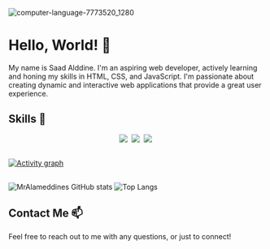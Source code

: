 ![computer-language-7773520_1280](https://images.unsplash.com/photo-1694327875792-1203f32055a5?q=80&w=1932&auto=format&fit=crop&ixlib=rb-4.0.3&ixid=M3wxMjA3fDB8MHxwaG90by1wYWdlfHx8fGVufDB8fHx8fA%3D%3D)






# Hello, World! 👋

My name is Saad Alddine. I'm an aspiring web developer, actively learning and honing my skills in HTML, CSS, and JavaScript. I'm passionate about creating dynamic and interactive web applications that provide a great user experience.

## Skills 🚀

<p align='center'>
  <img src="https://img.shields.io/badge/code-javascript-informational?style=for-the-badge&logo=javascript&logoColor=white&color=2aa889"/>&nbsp;
  <img src="https://img.shields.io/badge/web-html-informational?style=for-the-badge&logo=html5&logoColor=white&color=2aa889"/>&nbsp;
  <img src="https://img.shields.io/badge/web-css-informational?style=for-the-badge&logo=css3&logoColor=white&color=2aa889"/>&nbsp;
</p>

    
##
    
[![Activity graph](https://github-readme-activity-graph.vercel.app/graph?username=MrAlameddine&theme=gotham&hide_border=true)](https://github.com/ashutosh00710/github-readme-activity-graph)


##

    
![MrAlameddines GitHub stats](https://github-readme-stats.vercel.app/api?username=MrAlameddine&count_private=true&show_icons=true&theme=noctis_minimus)
![Top Langs](https://github-readme-stats.vercel.app/api/top-langs/?username=MrAlameddine&layout=compact&theme=noctis_minimus)



## Contact Me 📫
Feel free to reach out to me with any questions, or just to connect!



                                                   
